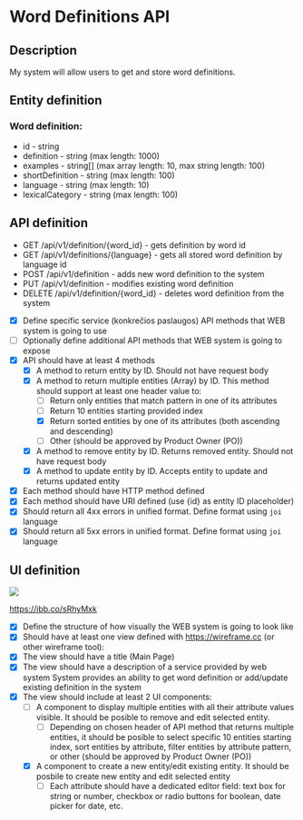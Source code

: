 # Word Definitions API


## Description
My system will allow users to get and store word definitions.

## Entity definition

### Word definition:
- id - string
- definition - string (max length: 1000)
- examples - string[] (max array length: 10, max string length: 100)
- shortDefinition - string (max length: 100)
- language - string (max length: 10)
- lexicalCategory - string (max length: 100)


## API definition
- GET /api/v1/definition/{word_id} - gets definition by word id
- GET /api/v1/definitions/{language} - gets all stored word definition by language id
- POST /api/v1/definition - adds new word definition to the system
- PUT /api/v1/definition - modifies existing word definition
- DELETE /api/v1/definition/{word_id} - deletes word definition from the system

- [x] Define specific service (konkrečios paslaugos) API methods that WEB system is going to use
- [ ] Optionally define additional API methods that WEB system is going to expose
- [x] API should have at least 4 methods
    - [x] A method to return entity by ID. Should not have request body
    - [x] A method to return multiple entities (Array) by ID. This method should support at least one header value to:
        - [ ] Return only entities that match pattern in one of its attributes
        - [ ] Return 10 entities starting provided index
        - [x] Return sorted entities by one of its attributes (both ascending and descending)
        - [ ] Other (should be approved by Product Owner (PO))
    - [x] A method to remove entity by ID. Returns removed entity. Should not have request body
    - [x] A method to update entity by ID. Accepts entity to update and returns updated entity
- [x] Each method should have HTTP method defined
- [x] Each method should have URI defined (use {id} as entity ID placeholder)
- [x] Should return all 4xx errors in unified format. Define format using `joi` language
- [x] Should return all 5xx errors in unified format. Define format using `joi` language

## UI definition
![](https://ibb.co/sRhyMxk)

https://ibb.co/sRhyMxk

- [X] Define the structure of how visually the WEB system is going to look like
- [X] Should have at least one view defined with https://wireframe.cc (or other wireframe tool):
- [X] The view should have a title (Main Page)
- [X] The view should have a description of a service provided by web system
System provides an ability to get word definition or add/update existing definition in the system
- [X] The view should include at least 2 UI components:
    - [ ] A component to display multiple entities with all their attribute values visible. It should be posible to remove and edit selected entity.
        - [ ] Depending on chosen header of API method that returns multiple entities, it should be posible to select specific 10 entities starting index, sort entities by attribute, filter entities by attribute pattern, or other (should be approved by Product Owner (PO))
    - [X] A component to create a new entity/edit existing entity. It should be posbile to create new entity and edit selected entity
        - [ ] Each attribute should have a dedicated editor field: text box for string or number, checkbox or radio buttons for boolean, date picker for date, etc.
